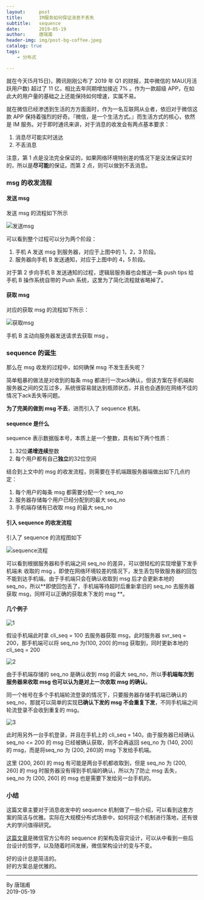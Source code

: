 ```yaml
---
layout:     post
title:      IM服务如何保证消息不丢失
subtitle:   sequence 
date:       2019-05-19
author:     唐瑞甫
header-img: img/post-bg-coffee.jpeg
catalog: true
tags: 
    - 分布式

---  
```


就在今天(5月15日)，腾讯刚刚公布了 2019 年 Q1 的财报，其中微信的 MAU(月活跃用户数) 超过了 11 亿，相比去年同期增加接近 7% 。作为一款超级 APP，在如此大的用户量的基础之上还能保持如何增速，实属不易。  
  
就在微信已经渗透到生活的方方面面时，作为一名互联网从业者，依旧对于微信这款 APP 保持着强烈的好奇。『微信，是一个生活方式。』而生活方式的核心，依然是 IM 服务。对于即时通讯来讲，对于消息的收发会有两点基本要求：  
  
1. 消息尽可能实时送达  
2. 不丢消息  
  
注意，第 1 点是没法完全保证的，如果网络环境特别差的情况下是没法保证实时的，所以是**尽可能**的保证。而第 2 点，则可以做到不丢消息。
  


### msg 的收发流程  
  
#### 发送 msg  
  
发送 msg 的流程如下所示  
  
![发送msg](/img/image/wx1.jpg)  
  
可以看到整个过程可以分为两个阶段：  
  
1. 手机 A 发送 msg 到服务器，对应于上图中的 1，2，3 阶段。  
2. 服务器向手机 B 发送通知，对应于上图中的 4，5 阶段。  
  
对于第 2 步向手机 B 发送通知的过程，逻辑层服务器也会推送一条 push tips 给手机 B 操作系统自带的 Push 系统，这里为了简化流程就省略掉了。
  
#### 获取 msg  
  
对应的获取 msg 的流程如下所示：  
  
![获取msg](/img/image/wx2.jpg)  
  
手机 B 主动向服务器发送请求去获取 msg 。  
  
### sequence 的诞生  
  
那么在 msg 收发的过程中，如何确保 msg 不发生丢失呢？  
  
简单粗暴的做法是对收到的每条 msg 都进行一次ack确认，但该方案在手机端和服务器之间的交互过多，系统很容易就达到瓶颈状态，并且也会遇到在网络不佳的情况下ack丢失等问题。  
  
**为了完美的做到 msg 不丢**，进而引入了 sequence 机制。  
  
#### sequence 是什么  
  
sequence 表示数据版本号，本质上是一个整数，具有如下两个性质：  
  
1. 32位**递增连续**整数  
2. 每个用户都有自己**独立**的32位空间  
  
结合到上文中的 msg 的收发流程，则需要在手机端跟服务器端做出如下几点约定：  
  
1. 每个用户的每条 msg 都需要分配一个 seq_no  
2. 服务器存储每个用户已经分配到的最大 seq_no  
3. 手机端存储有已收取 msg 的最大 seq_no  
  
#### 引入 sequence 的收发流程  
  
引入了 sequence 的流程图如下  
  
![sequence流程](/img/image/wx3.jpg)
  
可以看到根据服务器和手机端之间 seq_no 的差异，可以很轻松的实现增量下发手机端未
收取的 msg 。即使在网络环境较差的情况下，发生丢包导致服务器的回包不能到达手机端。由于手机端只会在确认收取到 msg 后才会更新本地的 seq_no，所以**即使回包丢了，手机端等待超时后重新拿旧的 seq_no 去服务器获取 msg，同样可以正确的获取未下发的 msg **。  
  
#### 几个例子  
  
![1](/img/image/wx4.jpg)  
  
假设手机端此时拿 cli_seq = 100 去服务器获取 msg，此时服务器 svr_seq = 200，那手机端可以将 seq_no 为(100, 200] 的msg 获取到，同时更新本地的 cli_seq = 200   
  
![2](/img/image/wx5.jpg) 
  
由于手机端存储的 seq_no 是确认收到 msg 的最大 seq_no，所以**手机端每次到服务器来收取 msg 也可以认为是对上一次收取 msg 的确认**。  
  
同一个帐号在多个手机端轮流登录的情况下，只要服务器存储手机端已确认的 seq_no，那就可以简单的实现**已确认下发的 msg 不会重复下发**，不同手机端之间轮流登录不会收到重复的 msg。  
    
![3](/img/image/wx6.jpg)   
  
此时用另外一台手机登录，并且在手机上的 cli_seq = 140。由于服务器已经确认 seq_no <= 200 的 msg 已经被确认获取，则不会再返回 seq_no 为 (140, 200] 的 msg，而是将seq_no 为 (200, 260]的 msg 下发给手机端。  
  
这里 (200, 260] 的 msg 有可能是两台手机都收取到，但是 seq_no 为 (200, 260] 的 msg 时服务器没有得到手机端的确认，所以为了防止 msg 丢失，seq_no 为 (200, 260] 的 msg 也是需要下发给另一台手机的。  
  
### 小结  
  
这篇文章主要对于消息收发中的 sequence 机制做了一些介绍，可以看到这套方案的简洁与优雅。实际在大规模分布式场景中，如何将这个机制进行落地，还有很大的学问值得研究。  
  
[这篇文章](https://www.infoq.cn/article/wechat-serial-number-generator-architecture)是微信官方公布的 sequence 的架构及容灾设计，可以从中看到一些后台设计的哲学，以及随着时间发展，微信架构设计的变与不变。  
  
好的设计总是简洁的。  
好的方案总是优雅的。
  
  
  
  
  
  
  
  
  
  
---
  By 唐瑞甫  
  2019-05-19

